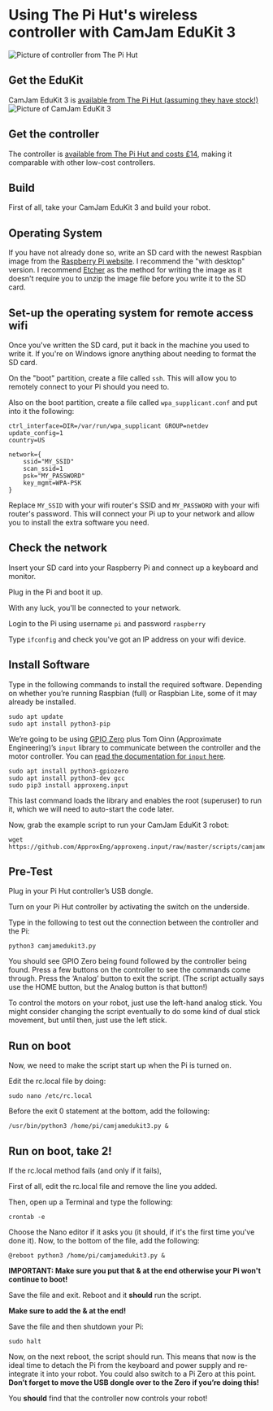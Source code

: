 # Using The Pi Hut's wireless controller with CamJam EduKit 3

![Picture of controller from The Pi Hut](https://github.com/recantha/EduKit3/blob/master/res/pihut%20controller.jpg)

## Get the EduKit
CamJam EduKit 3 is [available from The Pi Hut (assuming they have stock!)](https://thepihut.com/collections/camjam-edukit/products/camjam-edukit-3-robotics)
![Picture of CamJam EduKit 3](https://cdn.shopify.com/s/files/1/0176/3274/products/101685_1024x1024.jpg)

## Get the controller
The controller is [available from The Pi Hut and costs £14](https://thepihut.com/collections/raspberry-pi-store/products/raspberry-pi-compatible-wireless-gamepad-controller), making it comparable with other low-cost controllers.

## Build
First of all, take your CamJam EduKit 3 and build your robot.

## Operating System
If you have not already done so, write an SD card with the newest Raspbian image from the [Raspberry Pi website](https://www.raspberrypi.org/downloads/raspbian/). I recommend the "with desktop" version.
I recommend [Etcher](https://etcher.io/) as the method for writing the image as it doesn't require you to
unzip the image file before you write it to the SD card.

## Set-up the operating system for remote access wifi
Once you've written the SD card, put it back in the machine you used to write it.
If you're on Windows ignore anything about needing to format the SD card.

On the "boot" partition, create a file called `ssh`. This will allow you to remotely connect to your Pi should you need to.

Also on the boot partition, create a file called `wpa_supplicant.conf` and put into it the following:

```
ctrl_interface=DIR=/var/run/wpa_supplicant GROUP=netdev
update_config=1
country=US

network={
    ssid="MY_SSID"
    scan_ssid=1
    psk="MY_PASSWORD"
    key_mgmt=WPA-PSK
}
```

Replace `MY_SSID` with your wifi router's SSID and `MY_PASSWORD` with your wifi router's password.
This will connect your Pi up to your network and allow you to install the extra software you need.

## Check the network
Insert your SD card into your Raspberry Pi and connect up a keyboard and monitor.

Plug in the Pi and boot it up.

With any luck, you'll be connected to your network.

Login to the Pi using username `pi` and password `raspberry`

Type `ifconfig` and check you've got an IP address on your wifi device.

## Install Software
Type in the following commands to install the required software.
Depending on whether you’re running Raspbian (full) or Raspbian Lite, some of it may already be installed.

```
sudo apt update
sudo apt install python3-pip
```

We’re going to be using [GPIO Zero](https://gpiozero.readthedocs.io) plus Tom Oinn (Approximate Engineering)’s `input` library to communicate between the
controller and the motor controller. You can [read the documentation for `input` here](https://approxeng.github.io/approxeng.input/).

```
sudo apt install python3-gpiozero
sudo apt install python3-dev gcc
sudo pip3 install approxeng.input
```

This last command loads the library and enables the root (superuser) to run it, which we will need to auto-start the code later.

Now, grab the example script to run your CamJam EduKit 3 robot:

```
wget https://github.com/ApproxEng/approxeng.input/raw/master/scripts/camjamedukit3.py
```

## Pre-Test
Plug in your Pi Hut controller’s USB dongle.

Turn on your Pi Hut controller by activating the switch on the underside.

Type in the following to test out the connection between the controller and the Pi:

```
python3 camjamedukit3.py
```

You should see GPIO Zero being found followed by the controller being found.
Press a few buttons on the controller to see the commands come through.
Press the ‘Analog’ button to exit the script. (The script actually says use the HOME button, but the Analog button is that button!)

To control the motors on your robot, just use the left-hand analog stick. You might consider changing the script eventually to do some kind of dual stick movement, but until then, just use the left stick.

## Run on boot
Now, we need to make the script start up when the Pi is turned on.

Edit the rc.local file by doing:

```
sudo nano /etc/rc.local
```

Before the exit 0 statement at the bottom, add the following:

```
/usr/bin/python3 /home/pi/camjamedukit3.py &
```

## Run on boot, take 2!
If the rc.local method fails (and only if it fails),

First of all, edit the rc.local file and remove the line you added.

Then, open up a Terminal and type the following:
```
crontab -e
```

Choose the Nano editor if it asks you (it should, if it's the first time you've done it).
Now, to the bottom of the file, add the following:

```
@reboot python3 /home/pi/camjamedukit3.py &
```

**IMPORTANT: Make sure you put that & at the end otherwise your Pi won't continue to boot!**

Save the file and exit.
Reboot and it **should** run the script.

**Make sure to add the & at the end!**

Save the file and then shutdown your Pi:

```
sudo halt
```

Now, on the next reboot, the script should run. This means that now is the ideal time to detach the Pi from the
keyboard and power supply and re-integrate it into your robot. You could also switch to a Pi Zero at this point.
**Don’t forget to move the USB dongle over to the Zero if you’re doing this!**

You **should** find that the controller now controls your robot!
